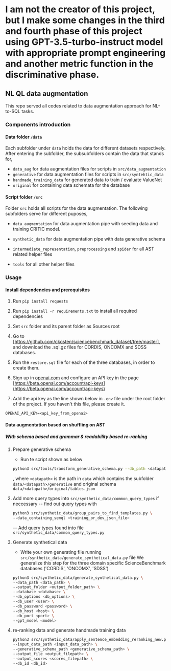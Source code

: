 # I am not the creator of this project, but I make some changes in the third and fourth phase of this project using GPT-3.5-turbo-instruct model with appropriate prompt engineering and another metric function in the discriminative phase.

## NL QL data augmentation

This repo served all codes related to data augmentation approach for NL-to-SQL tasks.

### Components introduction

#### Data folder `/data`

Each subfolder under `data` holds the data for different datasets respectively. After entering the subfolder, the subsubfolders contain the data that stands for,

- `data_aug` for data augmentation files for scripts in `src/data_augmentation`
- `generative` for data augmentation files for scripts in `src/syntehtic_data`
- `handmade_training_data` for generated data to train / evaluate ValueNet
- `original` for containing data schemata for the database

#### Script folder `/src`

Folder `src` holds all scripts for the data augmentation. The following subfolders serve for different puposes,

- `data_augmentation` for data augmentation pipe with seeding data and training CRITIC model.
  
- `synthetic_data` for data augmentation pipe with data generative schema
  
- `intermediate_representation`, `preprocessing` and `spider` for all AST related helper files

- `tools` for all other helper files

### Usage

#### Install dependencies and prerequisites

1. Run `pip install requests`

2. Run `pip install -r requirements.txt` to install all required dependencies

3. Set `src` folder and its parent folder as Sources root

4. Go to [https://github.com/ckosten/sciencebenchmark_dataset/tree/master], and download the .sql.gz files for CORDIS, ONCOMX and SDSS databases.

5. Run the `restore.sql` file for each of the three databases, in order to create them.

6. Sign up in [openai.com](https://openai.com/api/) and configure an API key in the page [https://beta.openai.com/account/api-keys](https://beta.openai.com/account/api-keys)

7. Add the api key as the line shown below in `.env` file under the root folder of the project. If you haven't this file, please create it.

```shell
OPENAI_API_KEY=<api_key_from_openai>
```

#### Data augmentation based on shuffling on AST


##### With schema based and grammar & readability based re-ranking

1. Prepare generative schema
   - Run te script shown as below

   ```bash
   python3 src/tools/transform_generative_schema.py --db_path <datapath>
   ```

   , where `<datapath>` is the path in `data` which contains the subfolder `data/<datapath>/generative` and original schema `data/<datapath>/original/tables.json`

2. Add more query types into `src/synthetic_data/common_query_types` if neccessary
   -- find out query types with

   ```bash
   python3 src/synthetic_data/group_pairs_to_find_templates.py \
   --data_containing_semql <training_or_dev_json_file>
   ```

   -- Add query types found into file `src/synthetic_data/common_query_types.py`

3. Generate synthetical data
   - Write your own generating file running `src/synthetic_data/generate_synthetical_data.py` file
   We generalize this step for the three domain specific ScienceBenchmark databases ('CORDIS', 'ONCOMX', 'SDSS')

   ```bash
   python3 src/synthetic_data/generate_synthetical_data.py \
   --data_path <data_path> \
   --output_folder <output_folder_path> \
   --database <database> \
   --db_options <db_options> \
   --db_user <user> \
   --db_password <password> \
   --db_host <host> \
   --db_port <port> \
   --gpt_model <model>
   ```

4. re-ranking data and generate handmade training data

   ```bash
   python3 src/synthetic_data/apply_sentence_embedding_reranking_new.py \
   --input_data_path <input_data_path> \
   --generative_schema_path <generative_schema_path> \
   --output_file <output_filepath> \
   --output_scores <scores_filepath> \
   --db_id <db_id>
   ```